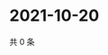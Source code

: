 # 2021-10-20

共 0 条

<!-- BEGIN WEIBO -->
<!-- 最后更新时间 Wed Oct 20 2021 06:00:49 GMT+0800 (China Standard Time) -->

<!-- END WEIBO -->
